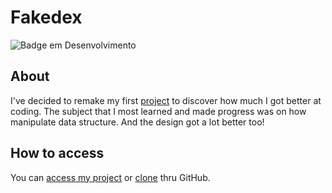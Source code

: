 # Fakedex

![Badge em Desenvolvimento](http://img.shields.io/static/v1?label=STATUS&message=DEVELOPMENT&color=GREEN&style=for-the-badge)

## About

I've decided to remake my first [project](https://cardosojse.github.io/old-fakedex) to discover how much I got better at coding.
The subject that I most learned and made progress was on how manipulate data structure. And the design got a lot better too!

## How to access

You can [access my project](https://cardosojse.github.io/fakedex) or [clone](https://github.com/cardosojse/fakedex) thru GitHub.
